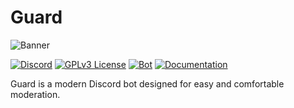 # Guard

![Banner](https://repository-images.githubusercontent.com/287011656/dce08a00-dd70-11ea-9d03-e05f028034e1)

[![Discord](https://img.shields.io/discord/743391217072472155)](https://discord.gg/TugrCuy)
[![GPLv3 License](https://img.shields.io/badge/License-GPL%20v3-yellow.svg)](LICENSE)
[![Bot](https://img.shields.io/badge/Guard-Discord-blueviolet)](https://discord.com/api/oauth2/authorize?client_id=742036780798443661&permissions=8&scope=bot)
[![Documentation](https://img.shields.io/badge/Docs-GP-informational)](https://img.shields.io/badge/Docs-GP-informational)

Guard is a modern Discord bot designed for easy and comfortable moderation.
